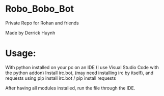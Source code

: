 # Robo_Bobo_Bot
 Private Repo for Rohan and friends
 
 Made by Derrick Huynh

# Usage:
With python installed on your pc on an IDE (I use Visual Studio Code with the python addon)
Install irc.bot, (may need installing irc by itself), and requests using 
pip install irc.bot / pip install requests

After having all modules installed,
run the file through the IDE. 

